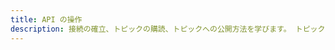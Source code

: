 ```yaml
---
title: API の操作
description: 接続の確立、トピックの購読、トピックへの公開方法を学びます。 トピックの購読を解除し、AWS Mobile SDK の PubSub との接続を閉じます。
---
```


<inline-fragment src="~/sdk/fragments/library-callout.md"></inline-fragment>

<inline-fragment platform="ios" src="~/sdk/pubsub/fragments/ios/working-api.md"></inline-fragment> <inline-fragment platform="android" src="~/sdk/pubsub/fragments/android/working-api.md"></inline-fragment>